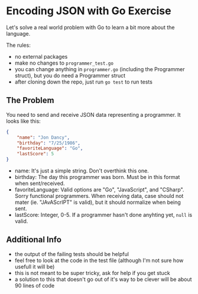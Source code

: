 # Encoding JSON with Go Exercise
Let's solve a real world problem with Go to learn a bit more about the language.

The rules:
- no external packages
- make no changes to `programmer_test.go`
- you can change anything in `programmer.go` (including the Programmer struct), but you do need a Programmer struct
- after cloning down the repo, just run `go test` to run tests

## The Problem
You need to send and receive JSON data representing a programmer.  It looks like this:

```JSON
{
    "name": "Jon Dancy",
    "birthday": "7/25/1986",
    "favoriteLanguage": "Go",
    "lastScore": 5
}
```

- name: It's just a simple string.  Don't overthink this one.
- birthday: The day this programmer was born.  Must be in this format when sent/received.
- favoriteLanguage: Valid options are "Go", "JavaScript", and "CSharp".  Sorry functional programmers.  When receiving data, case should not mater (ie. "JAvAScrIPT" is valid), but it should normalize when being sent.
- lastScore: Integer, 0-5.  If a programmer hasn't done anyhting yet, `null` is valid.

## Additional Info
- the output of the failing tests should be helpful 
- feel free to look at the code in the test file (although I'm not sure how usefull it will be)
- this is not meant to be super tricky, ask for help if you get stuck
- a solution to this that doesn't go out of it's way to be clever will be about 90 lines of code